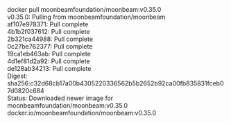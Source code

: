 <div id="termynal" data-termynal>
  <span data-ty="input">docker pull moonbeamfoundation/moonbeam:v0.35.0</span>
  <br>
  <span data-ty>v0.35.0: Pulling from moonbeamfoundation/moonbeam
    <br> af107e978371: Pull complete
    <br> 4b1b2f037612: Pull complete
    <br> 2b321ca44988: Pull complete
    <br> 0c27be762377: Pull complete
    <br> 19ca1eb463ab: Pull complete
    <br> 4d1ef81d2a92: Pull complete
    <br> de128ab34213: Pull complete
    <br> Digest: sha256:c32d68cb17a00b4305220336562b5b2652b92ca00fb835831fceb07d0820c684
    <br> Status: Downloaded newer image for moonbeamfoundation/moonbeam:v0.35.0
    <br> docker.io/moonbeamfoundation/moonbeam:v0.35.0
  </span>
</div>
